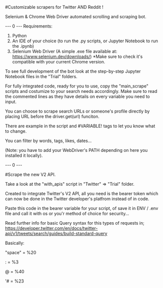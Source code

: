#Customizable scrapers for Twitter AND Reddit !

Selenium & Chrome Web Driver automated scrolling and scraping bot.

--- 0 ---
Requirements:
1) Python
2) An IDE of your choice (to run the .py scripts, or Jupyter Notebook to run the .ipynb)
3) Selenium Web Driver (A simple .exe file available at: https://www.selenium.dev/downloads/) *Make sure to check it's compatible with your current Chrome version.

To see full development of the bot look at the step-by-step Jupyter Notebook files in the "Trial" folders.

For fully integrated code, ready for you to use, copy the "main_scrape" scripts and costumize to your search needs accordingly. Make sure to read the commented lines as they have details on every variable you need to input.

You can choose to scrape search URLs or someone's profile directly by placing URL before the driver.get(url) funciton.

There are example in the script and #VARIABLE! tags to let you know what to change. 

You can filter by words, tags, likes, dates...

(Note: you have to add your WebDriver's PATH depending on here you installed it locally).


--- 0 ---


#Scrape the new V2 API.

Take a look at the "with_apis" script in "Twitter" => "Trial" folder.

Created to integrate Twitter's V2 API, all you need is the bearer token which can now be done in the Twitter developer's platfrom instead of in code.

Paste this code in the bearer variable for your script, of save it in ENV / .env file and call it with os or you'r method of choice for security...

Read further info for basic Query syntax for this types of requests in; https://developer.twitter.com/en/docs/twitter-api/v1/tweets/search/guides/build-standard-query

Basically: 

"space" = %20

: = %3

@ = %40

'# = %23
